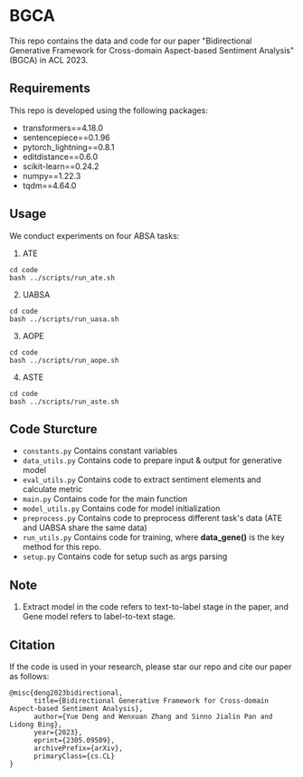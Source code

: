 # BGCA

This repo contains the data and code for our paper "Bidirectional Generative Framework for Cross-domain Aspect-based Sentiment Analysis" (BGCA) in ACL 2023.

## Requirements

This repo is developed using the following packages:
- transformers==4.18.0
- sentencepiece==0.1.96
- pytorch_lightning==0.8.1
- editdistance==0.6.0
- scikit-learn==0.24.2
- numpy==1.22.3
- tqdm==4.64.0

## Usage
We conduct experiments on four ABSA tasks:
1. ATE
```
cd code
bash ../scripts/run_ate.sh
```
2. UABSA
```
cd code
bash ../scripts/run_uasa.sh
```
3. AOPE
```
cd code
bash ../scripts/run_aope.sh
```
4. ASTE
```
cd code
bash ../scripts/run_aste.sh
```

## Code Sturcture
* ```constants.py``` Contains constant variables
* ```data_utils.py``` Contains code to prepare input & output for generative model
* ```eval_utils.py``` Contains code to extract sentiment elements and calculate metric
* ```main.py``` Contains code for the main function
* ```model_utils.py``` Contains code for model initialization
* ```preprocess.py``` Contains code to preprocess different task's data (ATE and UABSA share the same data)
* ```run_utils.py``` Contains code for training, where **data_gene()** is the key method for this repo.
* ```setup.py``` Contains code for setup such as args parsing

## Note
1. Extract model in the code refers to text-to-label stage in the paper, and Gene model refers to label-to-text stage.


## Citation
If the code is used in your research, please star our repo and cite our paper as follows:
```
@misc{deng2023bidirectional,
      title={Bidirectional Generative Framework for Cross-domain Aspect-based Sentiment Analysis}, 
      author={Yue Deng and Wenxuan Zhang and Sinno Jialin Pan and Lidong Bing},
      year={2023},
      eprint={2305.09509},
      archivePrefix={arXiv},
      primaryClass={cs.CL}
}
```
